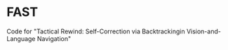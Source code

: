 # FAST
Code for "Tactical Rewind: Self-Correction via Backtrackingin Vision-and-Language Navigation"
